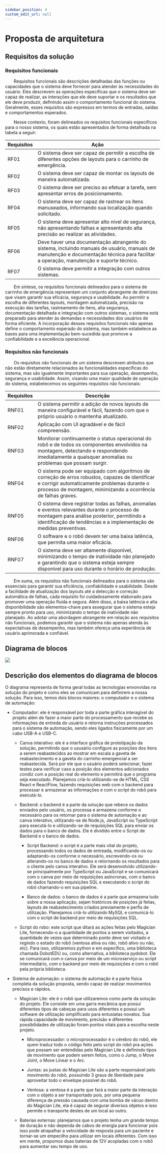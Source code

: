 ```yaml
---
sidebar_position: 4
custom_edit_url: null
---
```


# Proposta de arquitetura

## Requisitos da solução

### Requisitos funcionais
&emsp;&emsp;Requisitos funcionais são descrições detalhadas das funções ou capacidades que o sistema deve fornecer para atender às necessidades do usuário. Eles descrevem as operações específicas que o sistema deve ser capaz de realizar, as interações que ele deve suportar e os resultados que ele deve produzir, definindo assim o comportamento funcional do sistema. Geralmente, esses requisitos são expressos em termos de entradas, saídas e comportamentos esperados.

&emsp;&emsp;Nesse contexto, foram delineados os requisitos funcionais específicos para o nosso sistema, os quais estão apresentados de forma detalhada na tabela a seguir:

| Requisitos | Ação |
| --- | --- |
| RF01 | O sistema deve ser capaz de permitir a escolha de diferentes opções de layouts para o carrinho de emergência. |
| RF02 | O sistema deve ser capaz de montar os layouts de maneira automatizada. |
| RF03 | O sistema deve ser preciso ao efetuar a tarefa, sem apresentar erros de posicionamento. |
| RF04 | O sistema deve ser capaz de rastrear os itens manuseados, informando sua localização quando solicitado. |
| RF05 | O sistema deve apresentar alto nível de segurança, não apresentando falhas e apresentando alta precisão ao realizar as atividades. |
| RF06 | Deve haver uma documentação abrangente do sistema, incluindo manuais de usuário, manuais de manutenção e documentação técnica para facilitar a operação, manutenção e suporte técnico. |
| RF07 | O sistema deve permitir a integração com outros sistemas. |

&emsp;&emsp;Em síntese, os requisitos funcionais delineados para o sistema de carrinho de emergência representam um conjunto abrangente de diretrizes que visam garantir sua eficácia, segurança e usabilidade. Ao permitir a escolha de diferentes layouts, montagem automatizada, precisão na execução das tarefas, rastreamento de itens, alta segurança, documentação detalhada e integração com outros sistemas, o sistema está preparado para atender às demandas e necessidades dos usuários de forma eficiente. A incorporação desses requisitos funcionais não apenas define o comportamento esperado do sistema, mas também estabelece as bases para uma implementação bem-sucedida que promove a confiabilidade e a excelência operacional.

### Requisitos não funcionais

&emsp;&emsp;Os requisitos não funcionais de um sistema descrevem atributos que não estão diretamente relacionados às funcionalidades específicas do sistema, mas são igualmente importantes para sua operação, desempenho, segurança e usabilidade. Assim, visando uma maior qualidade de operação do sistema, estabelecemos os seguintes requisitos não funcionais: 

| Requisitos | Descrição |
| --- | --- |
| RNF01 | O sistema permitir a adição de novos layouts de maneira configurável e fácil, fazendo com que o próprio usuário o mantenha atualizado. |
| RNF02 | Aplicação com UI agradável e de fácil compreensão. |
| RNF03| Monitorar continuamente o status operacional do robô e de todos os componentes envolvidos na montagem, detectando e respondendo imediatamente a quaisquer anomalias ou problemas que possam surgir. |
| RNF04 | O sistema pode ser equipado com algoritmos de correção de erros robustos, capazes de identificar e corrigir automaticamente problemas durante o processo de montagem, minimizando a ocorrência de falhas graves. |
| RNF05 | O sistema deve registrar todas as falhas, anomalias e eventos relevantes durante o processo de montagem para análise posterior, permitindo a identificação de tendências e a implementação de medidas preventivas. |
| RNF06 | O software e o robô devem ter uma baixa latência, que permita uma maior eficácia. |
| RNF07 | O sistema deve ser altamente disponível, minimizando o tempo de inatividade não planejado e garantindo que o sistema esteja sempre disponível para uso durante o horário de produção. |

&emsp;&emsp;Em suma, os requisitos não funcionais delineados para o sistema são essenciais para garantir sua eficiência, confiabilidade e usabilidade. Desde a facilidade de atualização dos layouts até a detecção e correção automática de falhas, cada requisito foi cuidadosamente elaborado para promover uma operação fluida e segura. Além disso, a baixa latência e alta disponibilidade são elementos-chave para assegurar que o sistema esteja sempre pronto para uso, minimizando o tempo de inatividade não planejado. Ao adotar uma abordagem abrangente em relação aos requisitos não funcionais, podemos garantir que o sistema não apenas atenda às expectativas de desempenho, mas também ofereça uma experiência de usuário aprimorada e confiável.

## Diagrama de blocos
<div style={{margin:25}}>
    <div style={{textAlign: 'center'}}>
        <img src="/img/diagrama_blocos.png" style={{width: 300}}/>
        <br/>
    </div>
</div>

## Descrição dos elementos do diagrama de blocos

O diagrama representa de forma geral todas as tecnologias envonvidas na solução do projeto e como eles se comunicam para definirem a nossa solução. Para isso, temos dois blocos maiores: o computador e o sistema de automação:

- Computador: ele é responsável por toda a parte gráfica interagível do projeto além de fazer a maior parte do processamento que recebe as informações de entreda do usuário e retorna instruções processados para o sistema de automação, sendo eles ligados fisicamente por um cabo USB-A e USB-C.

    -   Canva interativo: ele é a interface gráfica de prototipação da solução, permitindo que o ususário configure as posições dos itens a serem reabastecidos ao mostrar em escala a gaveta de reabastecimento e a gaveta do carrinho emergencial a ser reabastecida. Será por ele que o usuário poderá selecionar, fazer testes para verificar caso a posição dos elementos adicionados condiz com a posição real do elemento e permitirá que o programa seja executado. Planejamos criá-lo utilizando-se de HTML, CSS React e ReactFlow, fazendo requisições web com o backend para processar e armazenar as informações e com o script do robô para executá-lo.
    -   Backend: o backend é a parte da solução que rebece os dados enviados pelo usuário, os processa e armazena conforme o necessário para os retornar para o sistema de automação e ao canva interativo, utilizando-se de Node.js, JavaScript ou TypeScript para executá-lo e utilizando-se de requisições SQL para enviar os dados para o banco de dados. Ele é dividido entre o Script de Backend e o banco de dados.
  
        - Script Backend: o script é a parte mais vital do projeto, processando todos os dados de entreada, modificando-os ou adaptando-os conforme o necessário, escrevendo-os ou alterando-os no banco de dados e retornando os resultados para o cliente pelo canva interativo. Ele será desenvolvido utilizando-se principalmente por TypeScript ou JavaScript e se comunicará com o canva por meio de requisições asíncronas, com o banco de dados fazendo requisições SQL e executando o script do robô chamando-o em sua pipeline.
  
        - Banco de dados: o banco de dados é a parte que armazena tudo sobre a nossa aplicação, sejam históricos de posições já feitas, layouts de reabastecimento criados previamente e perfis de utilização. Planejamos criá-lo utilizando MySQL e comunicá-lo com o script de backend por meio de requisições SQL.

    - Script do robo: este script que ditará as ações feitas pelo Magician Lite, fornecendo-o a quantidade de pontos a serem visitados, a quantidade de vezes que determinado ponto deve ser visitado e regindo o estado do robô (ventosa ativa ou não, robô ativo ou não, etc). Para isso, utilizaremos python e em específico, uma biblioteca chamada DobotEDU ou, como alternativa, a biblioteca pydobot. Ele se comunicará com o canva por meio de um microserviço ou script intermediário, com o backend por meio de requisições e com o robô pela própria biblioteca.

- Sistema de automação: o sistema de automação é a parte física completa da solução proposta, sendo capaz de realizar movimentos precisos e rápidos.

    - Magician Lite: ele é o robô que utilizaremos como parte da solução do projeto. Ele consiste em uma garra mecânica que possui diferentes tipos de cabeças para usos diferentes e possui um software de utilização simplificado para entusiatas novatos. Sua rápida capacidade de movimento, precisão e diferentes possibilidades de utilização foram pontos vitais para a escolha neste projeto.

      - Microprocessador: o microprocessador é o cérebro do robô, ele quem traduz todo o código feito pelo script do robô pra ações que possam ser entendidas pelo Magician Lite e definindo tipos de movimento que podem serem feitos, como o Jump, o Move Joint, o Move Linear e o Arc.

      - Juntas: as justas do Magician Lite são a parte responsável pelo movimento do robô, possuindo 3 graus de liberdade para aproveitar todo o envelope possível do robô.

      - Ventosa: a ventosa é a parte que fará a maior parte da interação com o objeto a ser transportado pois, por uma pequena diferença de pressão causada com uma bomba de vácuo dentro do Magician Lite, ela é capaz de segurar diversos objetos e isso permite o transporte destes de um local ao outro.

  - Baterias externas: planejamos que o projeto tenha um grande tempo de duração e não dependa de cabos de energia para funcionar pois isso pode atrapalhar a velocidade de resposta para um paciente e tornar-se um empecilho para utilizar em locais diferentes. Com isso em mente, propomos duas baterias de 12V acopladas com o robô para aumentar seu tempo de uso.